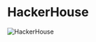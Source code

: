 # HackerHouse

![HackerHouse](https://github.com/AthenaFoss/HackerHouse/blob/main/images/hackerhouse.png)
